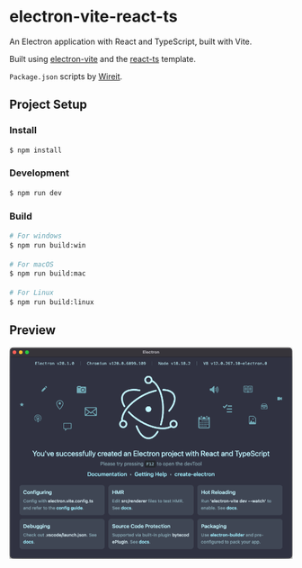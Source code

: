 # electron-vite-react-ts

An Electron application with React and TypeScript, built with Vite.

Built using [electron-vite](https://github.com/alex8088/electron-vite) and the [react-ts](https://github.com/alex8088/quick-start/tree/master/packages/create-electron/playground/react-ts) template.

`Package.json` scripts by [Wireit](https://github.com/google/wireit).

## Project Setup

### Install

```bash
$ npm install
```

### Development

```bash
$ npm run dev
```

### Build

```bash
# For windows
$ npm run build:win

# For macOS
$ npm run build:mac

# For Linux
$ npm run build:linux
```

## Preview

![](./screenshot.png)
